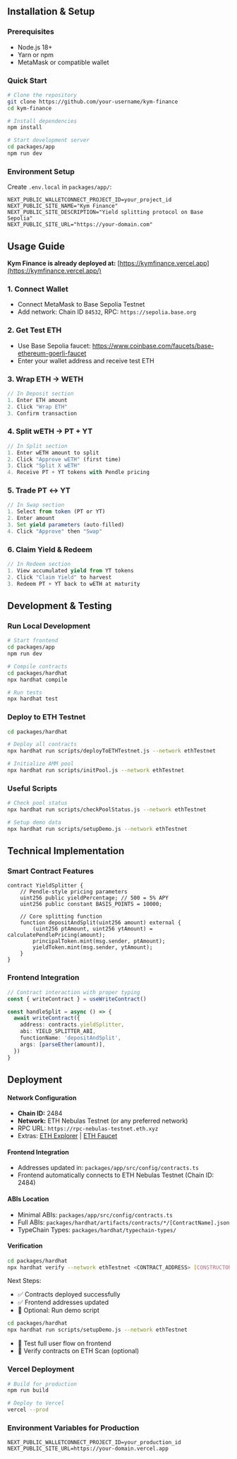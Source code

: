 ## Installation & Setup

### Prerequisites

- Node.js 18+
- Yarn or npm
- MetaMask or compatible wallet

### Quick Start

```bash
# Clone the repository
git clone https://github.com/your-username/kym-finance
cd kym-finance

# Install dependencies
npm install

# Start development server
cd packages/app
npm run dev
```

### Environment Setup

Create `.env.local` in `packages/app/`:

```env
NEXT_PUBLIC_WALLETCONNECT_PROJECT_ID=your_project_id
NEXT_PUBLIC_SITE_NAME="Kym Finance"
NEXT_PUBLIC_SITE_DESCRIPTION="Yield splitting protocol on Base Sepolia"
NEXT_PUBLIC_SITE_URL="https://your-domain.com"
```

## Usage Guide

**Kym Finance is already deployed at:** [https://kymfinance.vercel.app](https://kymfinance.vercel.app/)

### 1. Connect Wallet

- Connect MetaMask to Base Sepolia Testnet
- Add network: Chain ID `84532`, RPC: `https://sepolia.base.org`

### 2. Get Test ETH

- Use Base Sepolia faucet: https://www.coinbase.com/faucets/base-ethereum-goerli-faucet
- Enter your wallet address and receive test ETH

### 3. Wrap ETH → WETH

```typescript
// In Deposit section
1. Enter ETH amount
2. Click "Wrap ETH"
3. Confirm transaction
```

### 4. Split wETH → PT + YT

```typescript
// In Split section
1. Enter wETH amount to split
2. Click "Approve wETH" (first time)
3. Click "Split X wETH"
4. Receive PT + YT tokens with Pendle pricing
```

### 5. Trade PT ↔ YT

```typescript
// In Swap section
1. Select from token (PT or YT)
2. Enter amount
3. Set yield parameters (auto-filled)
4. Click "Approve" then "Swap"
```

### 6. Claim Yield & Redeem

```typescript
// In Redeem section
1. View accumulated yield from YT tokens
2. Click "Claim Yield" to harvest
3. Redeem PT + YT back to wETH at maturity
```

## Development & Testing

### Run Local Development

```bash
# Start frontend
cd packages/app
npm run dev

# Compile contracts
cd packages/hardhat
npx hardhat compile

# Run tests
npx hardhat test
```

### Deploy to ETH Testnet

```bash
cd packages/hardhat

# Deploy all contracts
npx hardhat run scripts/deployToETHTestnet.js --network ethTestnet

# Initialize AMM pool
npx hardhat run scripts/initPool.js --network ethTestnet
```

### Useful Scripts

```bash
# Check pool status
npx hardhat run scripts/checkPoolStatus.js --network ethTestnet

# Setup demo data
npx hardhat run scripts/setupDemo.js --network ethTestnet
```

## Technical Implementation

### Smart Contract Features

```solidity
contract YieldSplitter {
    // Pendle-style pricing parameters
    uint256 public yieldPercentage; // 500 = 5% APY
    uint256 public constant BASIS_POINTS = 10000;

    // Core splitting function
    function depositAndSplit(uint256 amount) external {
        (uint256 ptAmount, uint256 ytAmount) = calculatePendlePricing(amount);
        principalToken.mint(msg.sender, ptAmount);
        yieldToken.mint(msg.sender, ytAmount);
    }
}
```

### Frontend Integration

```typescript
// Contract interaction with proper typing
const { writeContract } = useWriteContract()

const handleSplit = async () => {
  await writeContract({
    address: contracts.yieldSplitter,
    abi: YIELD_SPLITTER_ABI,
    functionName: 'depositAndSplit',
    args: [parseEther(amount)],
  })
}
```

## Deployment

#### Network Configuration

- **Chain ID:** 2484
- **Network:** ETH Nebulas Testnet (or any preferred network)
- RPC URL: `https://rpc-nebulas-testnet.eth.xyz`
- Extras: [ETH Explorer](https://testnet.ethscan.xyz/) | [ETH Faucet](https://faucet.eth.xyz/)

#### Frontend Integration
- Addresses updated in: `packages/app/src/config/contracts.ts`  
- Frontend automatically connects to ETH Nebulas Testnet (Chain ID: 2484)

#### ABIs Location
- Minimal ABIs: `packages/app/src/config/contracts.ts`  
- Full ABIs: `packages/hardhat/artifacts/contracts/*/[ContractName].json`  
- TypeChain Types: `packages/hardhat/typechain-types/`

#### Verification
```bash
cd packages/hardhat
npx hardhat verify --network ethTestnet <CONTRACT_ADDRESS> [CONSTRUCTOR_ARGS]
```

Next Steps:
- ✅ Contracts deployed successfully
- ✅ Frontend addresses updated
- 🔄 Optional: Run demo script
```bash
cd packages/hardhat
npx hardhat run scripts/setupDemo.js --network ethTestnet
```
- 🔄 Test full user flow on frontend
- 🔄 Verify contracts on ETH Scan (optional)

### Vercel Deployment

```bash
# Build for production
npm run build

# Deploy to Vercel
vercel --prod
```

### Environment Variables for Production

```env
NEXT_PUBLIC_WALLETCONNECT_PROJECT_ID=your_production_id
NEXT_PUBLIC_SITE_URL=https://your-domain.vercel.app
```
